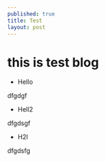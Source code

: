 ```yaml
---
published: true
title: Test
layout: post
---
```

# this is test blog

- Hello

dfgdgf

- Hell2

dfgdsgf

- H2l

dfgdsfg
